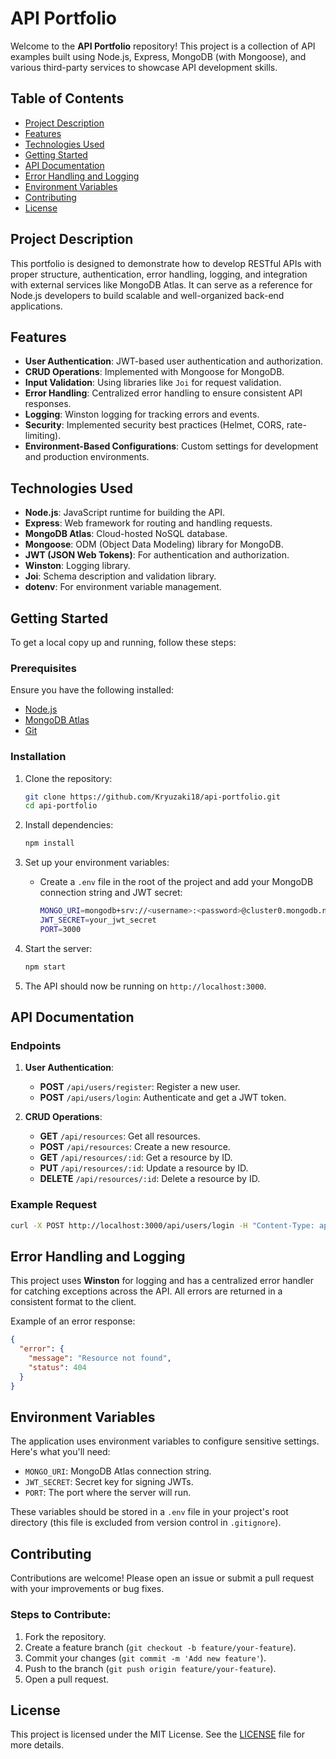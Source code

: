 
# API Portfolio

Welcome to the **API Portfolio** repository! This project is a collection of API examples built using Node.js, Express, MongoDB (with Mongoose), and various third-party services to showcase API development skills.

## Table of Contents

- [Project Description](#project-description)
- [Features](#features)
- [Technologies Used](#technologies-used)
- [Getting Started](#getting-started)
- [API Documentation](#api-documentation)
- [Error Handling and Logging](#error-handling-and-logging)
- [Environment Variables](#environment-variables)
- [Contributing](#contributing)
- [License](#license)

## Project Description

This portfolio is designed to demonstrate how to develop RESTful APIs with proper structure, authentication, error handling, logging, and integration with external services like MongoDB Atlas. It can serve as a reference for Node.js developers to build scalable and well-organized back-end applications.

## Features

- **User Authentication**: JWT-based user authentication and authorization.
- **CRUD Operations**: Implemented with Mongoose for MongoDB.
- **Input Validation**: Using libraries like `Joi` for request validation.
- **Error Handling**: Centralized error handling to ensure consistent API responses.
- **Logging**: Winston logging for tracking errors and events.
- **Security**: Implemented security best practices (Helmet, CORS, rate-limiting).
- **Environment-Based Configurations**: Custom settings for development and production environments.

## Technologies Used

- **Node.js**: JavaScript runtime for building the API.
- **Express**: Web framework for routing and handling requests.
- **MongoDB Atlas**: Cloud-hosted NoSQL database.
- **Mongoose**: ODM (Object Data Modeling) library for MongoDB.
- **JWT (JSON Web Tokens)**: For authentication and authorization.
- **Winston**: Logging library.
- **Joi**: Schema description and validation library.
- **dotenv**: For environment variable management.

## Getting Started

To get a local copy up and running, follow these steps:

### Prerequisites

Ensure you have the following installed:

- [Node.js](https://nodejs.org/)
- [MongoDB Atlas](https://www.mongodb.com/cloud/atlas)
- [Git](https://git-scm.com/)

### Installation

1. Clone the repository:
   ```bash
   git clone https://github.com/Kryuzaki18/api-portfolio.git
   cd api-portfolio
   ```

2. Install dependencies:
   ```bash
   npm install
   ```

3. Set up your environment variables:
   - Create a `.env` file in the root of the project and add your MongoDB connection string and JWT secret:

     ```bash
     MONGO_URI=mongodb+srv://<username>:<password>@cluster0.mongodb.net/<dbname>?retryWrites=true&w=majority
     JWT_SECRET=your_jwt_secret
     PORT=3000
     ```

4. Start the server:
   ```bash
   npm start
   ```

5. The API should now be running on `http://localhost:3000`.

## API Documentation

### Endpoints

1. **User Authentication**:
   - **POST** `/api/users/register`: Register a new user.
   - **POST** `/api/users/login`: Authenticate and get a JWT token.

2. **CRUD Operations**:
   - **GET** `/api/resources`: Get all resources.
   - **POST** `/api/resources`: Create a new resource.
   - **GET** `/api/resources/:id`: Get a resource by ID.
   - **PUT** `/api/resources/:id`: Update a resource by ID.
   - **DELETE** `/api/resources/:id`: Delete a resource by ID.

### Example Request

```bash
curl -X POST http://localhost:3000/api/users/login -H "Content-Type: application/json" -d '{"email": "test@example.com", "password": "password123"}'
```

## Error Handling and Logging

This project uses **Winston** for logging and has a centralized error handler for catching exceptions across the API. All errors are returned in a consistent format to the client.

Example of an error response:

```json
{
  "error": {
    "message": "Resource not found",
    "status": 404
  }
}
```

## Environment Variables

The application uses environment variables to configure sensitive settings. Here's what you'll need:

- `MONGO_URI`: MongoDB Atlas connection string.
- `JWT_SECRET`: Secret key for signing JWTs.
- `PORT`: The port where the server will run.

These variables should be stored in a `.env` file in your project's root directory (this file is excluded from version control in `.gitignore`).

## Contributing

Contributions are welcome! Please open an issue or submit a pull request with your improvements or bug fixes.

### Steps to Contribute:

1. Fork the repository.
2. Create a feature branch (`git checkout -b feature/your-feature`).
3. Commit your changes (`git commit -m 'Add new feature'`).
4. Push to the branch (`git push origin feature/your-feature`).
5. Open a pull request.

## License

This project is licensed under the MIT License. See the [LICENSE](./LICENSE) file for more details.
